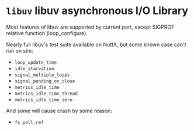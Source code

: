 `libuv` libuv asynchronous I/O Library
======================================

Most features of libuv are supported by current port, except SIGPROF
relative function (loop\_configure).

Nearly full libuv\'s test suite available on NuttX, but some known case
can\'t run on sim:

-   `loop_update_time`
-   `idle_starvation`
-   `signal_multiple_loops`
-   `signal_pending_on_close`
-   `metrics_idle_time`
-   `metrics_idle_time_thread`
-   `metrics_idle_time_zero`

And some will cause crash by some reason:

-   `fs_poll_ref`
